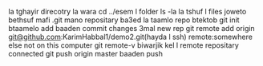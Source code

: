 la tghayir direcotry la wara cd ../esem l folder
ls -la la tshuf l files joweto bethsuf mafi .git mano repositary ba3ed
la taamlo repo btektob git init
btaamelo add 
baaden commit changes
3mal new rep
git remote add origin git@github.com:KarimHabbal1/demo2.git(hayda l ssh) remote:somewhere else not on this computer
git remote-v biwarjik kel l remote repositary connected 
git push origin master
baaden push 